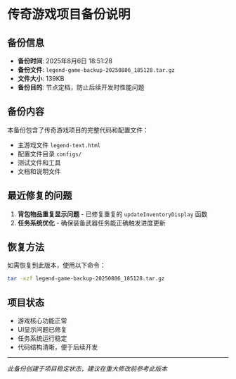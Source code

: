 # 传奇游戏项目备份说明

## 备份信息
- **备份时间**: 2025年8月6日 18:51:28
- **备份文件**: `legend-game-backup-20250806_185128.tar.gz`
- **文件大小**: 139KB
- **备份目的**: 节点定档，防止后续开发时性能问题

## 备份内容
本备份包含了传奇游戏项目的完整代码和配置文件：
- 主游戏文件 `legend-text.html`
- 配置文件目录 `configs/`
- 测试文件和工具
- 文档和说明文件

## 最近修复的问题
1. **背包物品重复显示问题** - 已修复重复的 `updateInventoryDisplay` 函数
2. **任务系统优化** - 确保装备武器任务能正确触发进度更新

## 恢复方法
如需恢复到此版本，使用以下命令：
```bash
tar -xzf legend-game-backup-20250806_185128.tar.gz
```

## 项目状态
- 游戏核心功能正常
- UI显示问题已修复
- 任务系统运行稳定
- 代码结构清晰，便于后续开发

---
*此备份创建于项目稳定状态，建议在重大修改前参考此版本*
